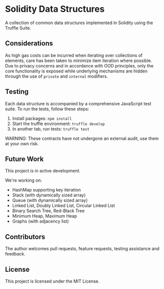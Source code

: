 # Solidity Data Structures

A collection of common data structures implemented in Solidity using the Truffle Suite.

## Considerations

As high gas costs can be incurred when iterating over collections of elements, care has been taken to minimize item iteration where possible. Due to privacy concerns and in accordance with OOD principles, only the core functionality is exposed while underlying mechanisms are hidden through the use of `private` and `internal` modifiers.


## Testing

Each data structure is accompanied by a comprehensive JavaScript test suite. To run the tests, follow these steps:

1. Install packages: `npm install`
2. Start the truffle environment: `truffle develop`
3. In another tab, run tests: `truffle test`

WARNING: These contracts have not undergone an external audit, use them at your own risk.

## Future Work

This project is in active development.

We're working on:
- HashMap supporting key iteration
- Stack (with dynamically sized array)
- Queue (with dynamically sized array)
- Linked List, Doubly Linked List, Circular Linked List
- Binary Search Tree, Red-Black Tree
- Minimum Heap, Maximum Heap
- Graphs (with adjacency list)

## Contributors

The author welcomes pull requests, feature requests, testing assistance and feedback.

## License

This project is licensed under the MIT License.


